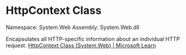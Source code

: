 # HttpContext Class

Namespace: System.Web
Assembly: System.Web.dll

Encapsulates all HTTP-specific information about an individual HTTP request.
[HttpContext Class (System.Web) | Microsoft Learn](https://learn.microsoft.com/en-us/dotnet/api/system.web.httpcontext?view=netframework-4.8)
